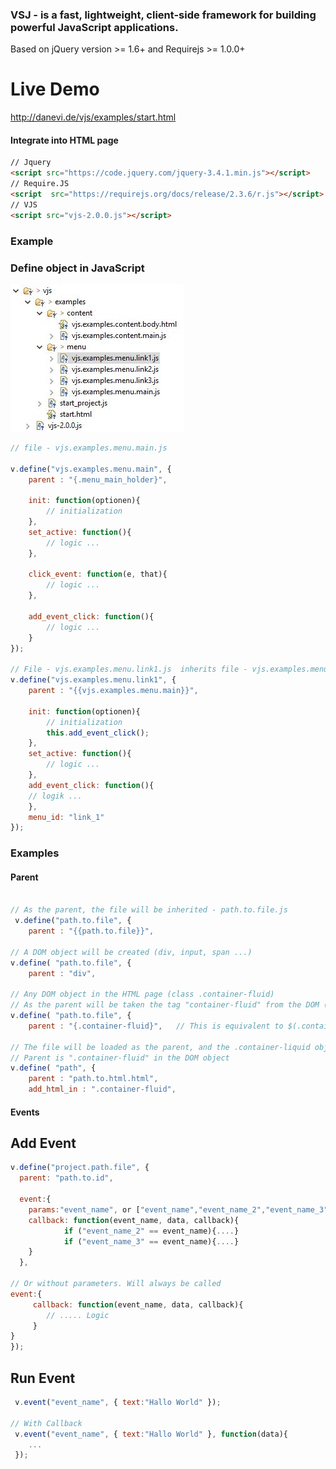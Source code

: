 ### VSJ - is a fast, lightweight, client-side framework for building powerful JavaScript applications.
Based on jQuery version >= 1.6+  and Requirejs >= 1.0.0+

# Live Demo

http://danevi.de/vjs/examples/start.html

#### Integrate into HTML page

```html
// Jquery 
<script src="https://code.jquery.com/jquery-3.4.1.min.js"></script>
// Require.JS
<script  src="https://requirejs.org/docs/release/2.3.6/r.js"></script>
// VJS
<script src="vjs-2.0.0.js"></script>
```


### Example
### Define object in JavaScript

![directory structure](https://github.com/reiswich/vjs/blob/master/directory_structure.jpg)

```javascript
// file - vjs.examples.menu.main.js

v.define("vjs.examples.menu.main", {
	parent : "{.menu_main_holder}",
	
	init: function(optionen){
		// initialization
	},
	set_active: function(){
		// logic ...			
	},
	
	click_event: function(e, that){
		// logic ...
	},
	
	add_event_click: function(){
		// logic ...
	}
});

// File - vjs.examples.menu.link1.js  inherits file - vjs.examples.menu.main.js
v.define("vjs.examples.menu.link1", {
	parent : "{{vjs.examples.menu.main}}",
	
	init: function(optionen){
		// initialization
		this.add_event_click();
	},
	set_active: function(){
		// logic ...			
	},
	add_event_click: function(){
	// logik ...
	},
	menu_id: "link_1"
});
```
### Examples

#### Parent
```javascript

// As the parent, the file will be inherited - path.to.file.js
 v.define("path.to.file", {
	parent : "{{path.to.file}}",

// A DOM object will be created (div, input, span ...)
v.define( "path.to.file", {
	parent : "div",	

// Any DOM object in the HTML page (class .container-fluid)
// As the parent will be taken the tag "container-fluid" from the DOM (Document Object Model)
v.define( "path.to.file", {
	parent : "{.container-fluid}",	 // This is equivalent to $(.container-fluid)

// The file will be loaded as the parent, and the .container-liquid object will be inserted into the DOM.
// Parent is ".container-fluid" in the DOM object
v.define( "path", {
	parent : "path.to.html.html",
	add_html_in : ".container-fluid",

```
#### Events

## Add Event
```javascript
v.define("project.path.file", { 
  parent: "path.to.id",
  
  event:{
  	params:"event_name", or ["event_name","event_name_2","event_name_3"], // String or Array
 	callback: function(event_name, data, callback){
  			if ("event_name_2" == event_name){....}
			if ("event_name_3" == event_name){....}
  	}
  },

// Or without parameters. Will always be called
event:{
 	 callback: function(event_name, data, callback){
  		// ..... Logic
	 } 
}
});
```
## Run Event
```javascript
 v.event("event_name", { text:"Hallo World" }); 

// With Callback
 v.event("event_name", { text:"Hallo World" }, function(data){
 	...
 });

```
